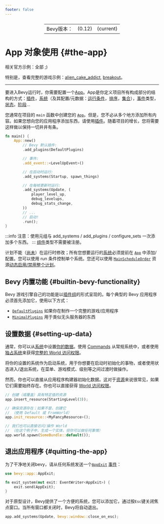 ```yaml
---
footer: false
---
```

<table style="display:flex;justify-content:center">
  <tr>
    <td>Bevy版本：</td>
    <td>(0.12)</td>
    <td>(current)</td>
  </tr>
</table>

# App 对象使用 {#the-app}
相关官方示例：全部 ;)

特别是，查看完整的游戏示例：[alien_cake_addict](https://github.com/bevyengine/bevy/blob/main/examples/games/alien_cake_addict.rs), [breakout](https://github.com/bevyengine/bevy/blob/main/examples/games/breakout.rs)。

----

要进入Bevy运行时，你需要配置一个[App](https://docs.rs/bevy/0.12.0/bevy/app/struct.App.html)。App是你定义项目所有构成部分的结构的方式：[插件](14.20plugins)，[系统](14.5systems)（及其配置/元数据：[运行条件](14.17run-criteria)，[排序](14.16system-order)，[集合](14.18system-sets)），[事件](14.11events)类型，[状态](14.19states)，[阶段](14.15schedules)...

您通常在项目的 `main` 函数中创建您的 [`App`](https://docs.rs/bevy/0.12.0/bevy/app/struct.App.html)。但是，您不必从多个地方添加所有内容。如果您想向您的应用程序添加东西，请使用[插件](14.20plugins)。随着项目的增长，您将需要这样做以保持一切井井有条。

```rust
fn main() {
    App::new()
        // Bevy 默认插件:
        .add_plugins(DefaultPlugins)

        // 事件:
        .add_event::<LevelUpEvent>()

        // 在启动时运行:
        .add_systems(Startup, spawn_things)

        // 在每帧更新时运行:
        .add_systems(Update, (
            player_level_up,
            debug_levelups,
            debug_stats_change,
        ))
        // ...
        // 启动!
        .run();
}
```
:::info
注意：使用元组与 add_systems / add_plugins / configure_sets 一次添加多个东西。
:::
[组件](14.7ec#components)类型不需要被注册。

计划不能（[尚未](https://github.com/bevyengine/bevy/issues/279)）在运行时修改；所有您想要运行的[系统](14.5systems)必须提前在 [`App`](https://docs.rs/bevy/0.12.0/bevy/app/struct.App.html) 中添加/配置。您可以使用 run 条件控制单个系统。您还可以使用 [`MainScheduleOrder`](https://docs.rs/bevy/0.12.0/bevy/app/struct.MainScheduleOrder.html) 资源[动态启用/禁用整个计划](/guide/16.patterns/schedule-dynamic)。

## Bevy 内置功能 {#builtin-bevy-functionality}
Bevy 游戏引擎自己的功能是以[插件组](14.20plugins#plugin-groups)的形式呈现的。每个典型的 Bevy 应用程序必须首先添加它，使用以下方式：
- [`DefaultPlugins`](https://docs.rs/bevy/0.12.0/bevy/struct.DefaultPlugins.html) 如果你在制作一个完整的游戏/应用程序
- [`MinimalPlugins`](https://docs.rs/bevy/0.12.0/bevy/struct.MinimalPlugins.html) 用于类似无头服务器的东西

## 设置数据 {#setting-up-data}
通常，你可以从[系统](14.5systems)中设置[你的数据](14.2intro-data)。使用 [Commands](14.10commands) 从常规系统中，或者使用[独占系统](14.13exclusive)来获得[完整的 World 访问权限](14.14world)。

将你的设置的系统作为启动系统，用于你想要在启动时初始化的事物，或者使用状态进入/退出系统，在菜单、游戏模式、级别等之间过渡时做操作。

然而，你也可以直接从应用程序构建器初始化数据。这对于[资源](14.6res)来说很常见，如果它们需要始终存在。你也可以直接获得 [World 访问权限](14.14world)。
```rust
// 创建（或覆盖）具有特定值的资源
app.insert_resource(StartingLevel(3));

// 确保资源存在；如果不是，创建它
// （使用 Default 或 FromWorld）
app.init_resource::<MyFancyResource>();

// 我们也可以直接访问/操作 World
// （在这个例子中，生成一个实体，但你可以做任何事情）
app.world.spawn(SomeBundle::default());
```

## 退出应用程序 {#quitting-the-app}
为了干净地关闭bevy，请从任何系统发送一个[`AppExit`](https://docs.rs/bevy/0.12.0/bevy/app/struct.AppExit.html) [事件](14.11events)：
```rust
use bevy::app::AppExit;

fn exit_system(mut exit: EventWriter<AppExit>) {
    exit.send(AppExit);
}
```
对于原型设计，Bevy提供了一个方便的系统，您可以添加它，通过按`Esc`键关闭焦点窗口。当所有窗口都关闭时，Bevy将自动退出。
```rust
app.add_systems(Update, bevy::window::close_on_esc);
```